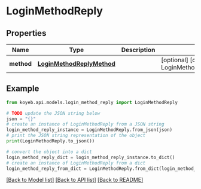 # LoginMethodReply


## Properties

Name | Type | Description | Notes
------------ | ------------- | ------------- | -------------
**method** | [**LoginMethodReplyMethod**](LoginMethodReplyMethod.md) |  | [optional] [default to LoginMethodReplyMethod.KOYEB]

## Example

```python
from koyeb.api.models.login_method_reply import LoginMethodReply

# TODO update the JSON string below
json = "{}"
# create an instance of LoginMethodReply from a JSON string
login_method_reply_instance = LoginMethodReply.from_json(json)
# print the JSON string representation of the object
print(LoginMethodReply.to_json())

# convert the object into a dict
login_method_reply_dict = login_method_reply_instance.to_dict()
# create an instance of LoginMethodReply from a dict
login_method_reply_from_dict = LoginMethodReply.from_dict(login_method_reply_dict)
```
[[Back to Model list]](../README.md#documentation-for-models) [[Back to API list]](../README.md#documentation-for-api-endpoints) [[Back to README]](../README.md)


